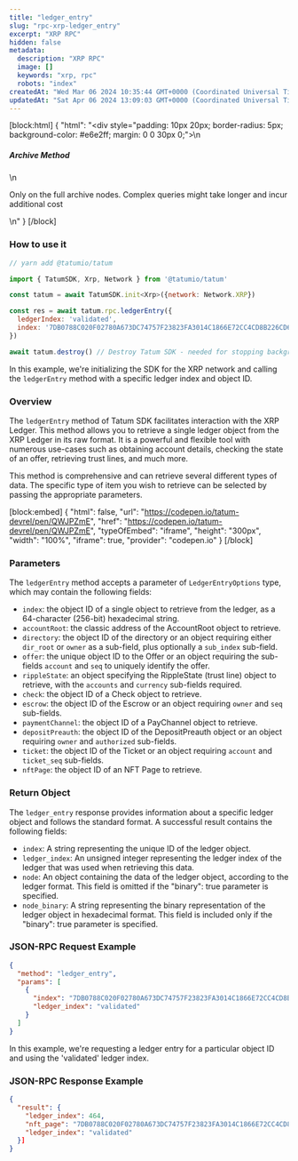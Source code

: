 ```yaml
---
title: "ledger_entry"
slug: "rpc-xrp-ledger_entry"
excerpt: "XRP RPC"
hidden: false
metadata: 
  description: "XRP RPC"
  image: []
  keywords: "xrp, rpc"
  robots: "index"
createdAt: "Wed Mar 06 2024 10:35:44 GMT+0000 (Coordinated Universal Time)"
updatedAt: "Sat Apr 06 2024 13:09:03 GMT+0000 (Coordinated Universal Time)"
---
```

[block:html]
{
  "html": "<div style=\"padding: 10px 20px; border-radius: 5px; background-color: #e6e2ff; margin: 0 0 30px 0;\">\n  <h5>Archive Method</h5>\n  <p>Only on the full archive nodes. Complex queries might take longer and incur additional cost</p>\n</div>"
}
[/block]


### How to use it

```javascript
// yarn add @tatumio/tatum

import { TatumSDK, Xrp, Network } from '@tatumio/tatum'

const tatum = await TatumSDK.init<Xrp>({network: Network.XRP})

const res = await tatum.rpc.ledgerEntry({
  ledgerIndex: 'validated',
  index: '7DB0788C020F02780A673DC74757F23823FA3014C1866E72CC4CD8B226CD6EF4'
})

await tatum.destroy() // Destroy Tatum SDK - needed for stopping background jobs
```

In this example, we're initializing the SDK for the XRP network and calling the `ledgerEntry` method with a specific ledger index and object ID.

### Overview

The `ledgerEntry` method of Tatum SDK facilitates interaction with the XRP Ledger. This method allows you to retrieve a single ledger object from the XRP Ledger in its raw format. It is a powerful and flexible tool with numerous use-cases such as obtaining account details, checking the state of an offer, retrieving trust lines, and much more.

This method is comprehensive and can retrieve several different types of data. The specific type of item you wish to retrieve can be selected by passing the appropriate parameters.

[block:embed]
{
  "html": false,
  "url": "https://codepen.io/tatum-devrel/pen/QWJPZmE",
  "href": "https://codepen.io/tatum-devrel/pen/QWJPZmE",
  "typeOfEmbed": "iframe",
  "height": "300px",
  "width": "100%",
  "iframe": true,
  "provider": "codepen.io"
}
[/block]

### Parameters

The `ledgerEntry` method accepts a parameter of `LedgerEntryOptions` type, which may contain the following fields:

- `index`: the object ID of a single object to retrieve from the ledger, as a 64-character (256-bit) hexadecimal string.
- `accountRoot`: the classic address of the AccountRoot object to retrieve.
- `directory`: the object ID of the directory or an object requiring either `dir_root` or `owner` as a sub-field, plus optionally a `sub_index` sub-field.
- `offer`: the unique object ID to the Offer or an object requiring the sub-fields `account` and `seq` to uniquely identify the offer.
- `rippleState`: an object specifying the RippleState (trust line) object to retrieve, with the `accounts` and `currency` sub-fields required.
- `check`: the object ID of a Check object to retrieve.
- `escrow`: the object ID of the Escrow or an object requiring `owner` and `seq` sub-fields.
- `paymentChannel`: the object ID of a PayChannel object to retrieve.
- `depositPreauth`: the object ID of the DepositPreauth object or an object requiring `owner` and `authorized` sub-fields.
- `ticket`: the object ID of the Ticket or an object requiring `account` and `ticket_seq` sub-fields.
- `nftPage`: the object ID of an NFT Page to retrieve.

### Return Object

The `ledger_entry` response provides information about a specific ledger object and follows the standard format. A successful result contains the following fields:

- `index`: A string representing the unique ID of the ledger object.
- `ledger_index`: An unsigned integer representing the ledger index of the ledger that was used when retrieving this data.
- `node`: An object containing the data of the ledger object, according to the ledger format. This field is omitted if the "binary": true parameter is specified.
- `node_binary`: A string representing the binary representation of the ledger object in hexadecimal format. This field is included only if the "binary": true parameter is specified.

### JSON-RPC Request Example

```json
{
  "method": "ledger_entry",
  "params": [
    {
      "index": "7DB0788C020F02780A673DC74757F23823FA3014C1866E72CC4CD8B226CD6EF4",
      "ledger_index": "validated"
    }
  ]
}
```

In this example, we're requesting a ledger entry for a particular object ID and using the 'validated' ledger index.

### JSON-RPC Response Example

```json
{
  "result": {
    "ledger_index": 464,
    "nft_page": "7DB0788C020F02780A673DC74757F23823FA3014C1866E72CC4CD8B226CD6EF4",
    "ledger_index": "validated"
  }]
}
```
